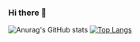 ### Hi there 👋

![Anurag's GitHub stats](https://github-readme-stats.vercel.app/api?username=Murilovsky&hide=contribs,prs&count_private=true&show_icons=true&theme=github_dark)
[![Top Langs](https://github-readme-stats.vercel.app/api/top-langs/?username=Murilovsky&theme=github_dark)](https://github.com/Murilovsky)
<!--
**Murilovsky/Murilovsky** is a ✨ _special_ ✨ repository because its `README.md` (this file) appears on your GitHub profile.

Here are some ideas to get you started:

- 🔭 I’m currently working on ...
- 🌱 I’m currently learning ...
- 👯 I’m looking to collaborate on ...
- 🤔 I’m looking for help with ...
- 💬 Ask me about ...
- 📫 How to reach me: ...
- 😄 Pronouns: ...
- ⚡ Fun fact: ...
-->
